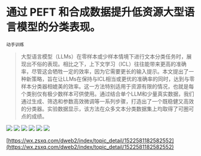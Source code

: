 # 通过 PEFT 和合成数据提升低资源大型语言模型的分类表现。
`动手训练`
> 大型语言模型（LLMs）在零样本或少样本情境下进行文本分类任务时，展现出不俗的表现。相比之下，上下文学习（ICL）往往能带来更高的准确率，尽管这会牺牲一定的效率，因为它需要更长的输入提示。本文提出了一种新策略，旨在让LLMs在保持与ICL相当或更优的准确率的同时，达到与零样本分类器相媲美的效率。这一方法特别适用于资源有限的情况，也就是每个类别仅有极少数样本可供使用。通过结合单个LLM和少量真实数据，我们通过生成、筛选和参数高效微调等一系列步骤，打造出了一个既稳健又高效的分类器。实验数据显示，该方法在众多文本分类数据集上均取得了可圈可点的成绩。

![](https://raw.githubusercontent.com/HuggingAGI/HuggingArxiv/main/paper_images/2404.02422/x1.png)
![](https://raw.githubusercontent.com/HuggingAGI/HuggingArxiv/main/paper_images/2404.02422/pos_real_wc.png)
![](https://raw.githubusercontent.com/HuggingAGI/HuggingArxiv/main/paper_images/2404.02422/pos_syn_wc.png)
![](https://raw.githubusercontent.com/HuggingAGI/HuggingArxiv/main/paper_images/2404.02422/bar-graph_updated.png)
![](https://raw.githubusercontent.com/HuggingAGI/HuggingArxiv/main/paper_images/2404.02422/data_vs_acc_trec.png)
![](https://raw.githubusercontent.com/HuggingAGI/HuggingArxiv/main/paper_images/2404.02422/x2.png)

[https://wx.zsxq.com/dweb2/index/topic_detail/1522581182582552](https://wx.zsxq.com/dweb2/index/topic_detail/1522581182582552)
